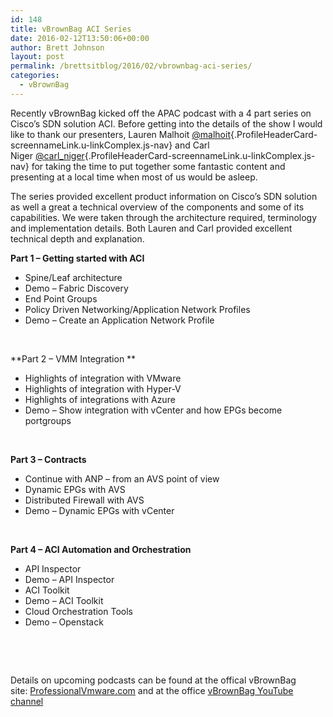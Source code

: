 ```yaml
---
id: 148
title: vBrownBag ACI Series
date: 2016-02-12T13:50:06+00:00
author: Brett Johnson
layout: post
permalink: /brettsitblog/2016/02/vbrownbag-aci-series/
categories:
  - vBrownBag
---
```

Recently vBrownBag kicked off the APAC podcast with a 4 part series on Cisco&#8217;s SDN solution ACI. Before getting into the details of the show I would like to thank our presenters, Lauren Malhoit [@<span class="u-linkComplex-target">malhoit</span>](https://twitter.com/malhoit){.ProfileHeaderCard-screennameLink.u-linkComplex.js-nav} and Carl Niger [@<span class="u-linkComplex-target">carl_niger</span>](https://twitter.com/carl_niger){.ProfileHeaderCard-screennameLink.u-linkComplex.js-nav} for taking the time to put together some fantastic content and presenting at a local time when most of us would be asleep.

The series provided excellent product information on Cisco&#8217;s SDN solution as well a great a technical overview of the components and some of its capabilities. We were taken through the architecture required, terminology and implementation details. Both Lauren and Carl provided excellent technical depth and explanation.

**Part 1 &#8211; Getting started with ACI**

  * Spine/Leaf architecture
  * Demo – Fabric Discovery
  * End Point Groups
  * Policy Driven Networking/Application Network Profiles
  * Demo – Create an Application Network Profile



&nbsp;

**Part 2 &#8211; VMM Integration **

  * Highlights of integration with VMware
  * Highlights of integration with Hyper-V
  * Highlights of integrations with Azure
  * Demo – Show integration with vCenter and how EPGs become portgroups



&nbsp;

**Part 3 &#8211; Contracts**

  * Continue with ANP – from an AVS point of view
  * Dynamic EPGs with AVS
  * Distributed Firewall with AVS
  * Demo – Dynamic EPGs with vCenter



&nbsp;

**Part 4 &#8211; ACI Automation and Orchestration**

  * API Inspector
  * Demo – API Inspector
  * ACI Toolkit
  * Demo – ACI Toolkit
  * Cloud Orchestration Tools
  * Demo – Openstack



&nbsp;

&nbsp;

Details on upcoming podcasts can be found at the offical vBrownBag site: <a href="http://professionalvmware.com" target="_blank">ProfessionalVmware.com</a> and at the office <a href="https://www.youtube.com/channel/UCaZf13iWhwnBdpIkrEmHLbA/feed" target="_blank">vBrownBag YouTube channel</a>

&nbsp;